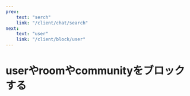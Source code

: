 ```yaml
---
prev:
    text: "serch"
    link: "/client/chat/search"
next:
    text: "user"
    link: "/client/block/user"
---
```


# userやroomやcommunityをブロックする
